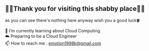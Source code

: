 ## 🙇‍♂️Thank you for visiting this shabby place🙇‍♂️<br/>
as you can see there's nothing here anyway wish you a good luck🍀<br/><br/>
🌱 I’m currently learning about Cloud Computing<br/>
☁️ Preparing to be a Cloud Engineer<br/>
📫 How to reach me : emotion1998k@gmail.com
